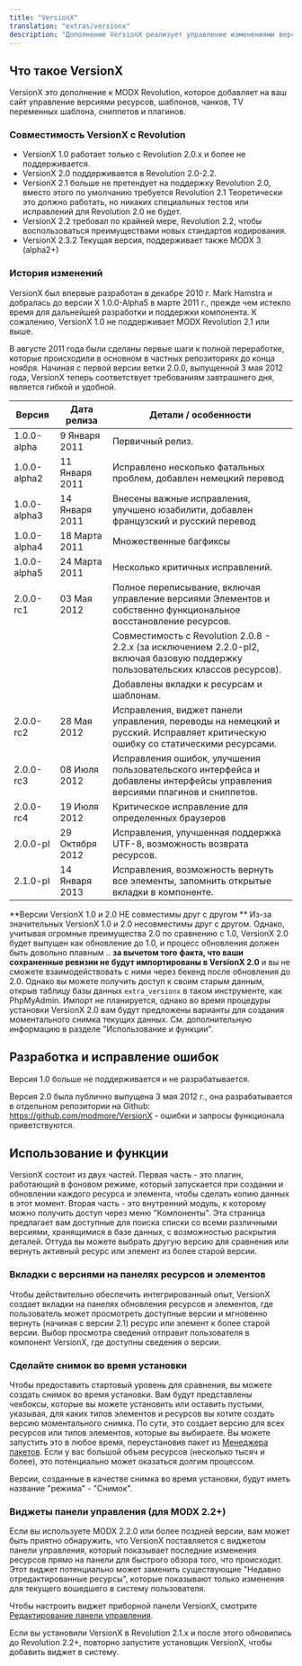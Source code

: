 ```yaml
---
title: "VersionX"
translation: "extras/versionx"
description: "Дополнение VersionX реализует управление изменениями версий ресурсов, шаблонов, чанков, TV переменных шаблонов, а также сниппетов и плагинов"
---
```


## Что такое VersionX

VersionX это дополнение к MODX Revolution, которое добавляет на ваш сайт управление версиями ресурсов, шаблонов, чанков, TV переменных шаблона, сниппетов и плагинов.

### Совместимость VersionX c Revolution

-   VersionX 1.0 работает только с Revolution 2.0.x и более не поддерживается.
-   VersionX 2.0 поддерживается в Revolution 2.0-2.2.
-   VersionX 2.1 больше не претендует на поддержку Revolution 2.0, вместо этого по умолчанию требуется Revolution 2.1 Теоретически это должно работать, но никаких специальных тестов или исправлений для Revolution 2.0 не будет.
-   VersionX 2.2 требовал по крайней мере, Revolution 2.2, чтобы воспользоваться преимуществами новых стандартов кодирования.
-   VersionX 2.3.2 Текущая версия, поддерживает также MODX 3 (alpha2+)

### История изменений

VersionX был впервые разработан в декабре 2010 г. Mark Hamstra и добралась до версии X 1.0.0-Alpha5 в марте 2011 г., прежде чем истекло время для дальнейшей разработки и поддержки компонента. К сожалению, VersionX 1.0 не поддерживает MODX Revolution 2.1 или выше.

В августе 2011 года были сделаны первые шаги к полной переработке, которые происходили в основном в частных репозиториях до конца ноября. Начиная с первой версии ветки 2.0.0, выпущенной 3 мая 2012 года, VersionX теперь соответствует требованиям завтрашнего дня, является гибкой и удобной.

| Версия       | Дата релиза     | Детали / особенности                                                                                                              |
| ------------ | --------------- | --------------------------------------------------------------------------------------------------------------------------------- |
| 1.0.0-alpha  | 9 Января 2011   | Первичный релиз.                                                                                                                  |
| 1.0.0-alpha2 | 11 Января 2011  | Исправлено несколько фатальных проблем, добавлен немецкий перевод                                                                 |
| 1.0.0-alpha3 | 14 Января 2011  | Внесены важные исправления, улучшено юзабилити, добавлен французский и русский перевод                                            |
| 1.0.0-alpha4 | 18 Марта 2011   | Множественные багфиксы                                                                                                            |
| 1.0.0-alpha5 | 24 Марта 2011   | Несколько критичных исправлений.                                                                                                  |
| 2.0.0-rc1    | 03 Мая 2012     | Полное переписывание, включая управление версиями Элементов и собственно функциональное восстановление ресурсов.                  |
|              |                 | Совместимость с Revolution 2.0.8 - 2.2.x (за исключением 2.2.0-pl2, включая базовую поддержку пользовательских классов ресурсов). |
|              |                 | Добавлены вкладки к ресурсам и шаблонам.                                                                                          |
| 2.0.0-rc2    | 28 Мая 2012     | Исправления, виджет панели управления, переводы на немецкий и русский. Исправляет критическую ошибку со статическими ресурсами.   |
| 2.0.0-rc3    | 08 Июля 2012    | Исправления ошибок, улучшения пользовательского интерфейса и добавлены интерфейсы управления версиями плагинов и сниппетов.       |
| 2.0.0-rc4    | 19 Июля 2012    | Критическое исправление для определенных браузеров                                                                                |
| 2.0.0-pl     | 29 Октября 2012 | Исправления, улучшенная поддержка UTF-8, возможность возврата ресурсов.                                                           |
| 2.1.0-pl     | 14 Января 2013  | Исправления, возможность вернуть все элементы, запомнить открытые вкладки в компоненте.                                           |

**Версии VersionX 1.0 и 2.0 НЕ совместимы друг с другом **
Из-за значительных VersionX 1.0 и 2.0 несовместимы друг с другом. Однако, учитывая огромные преимущества 2.0 по сравнению с 1.0, VersionX 2.0 будет выпущен как обновление до 1.0, и процесс обновления должен быть довольно плавным .. **за вычетом того факта, что ваши сохраненные ревизии не будут импортированы в VersionX 2.0** и вы не сможете взаимодействовать с ними через бекенд после обновления до 2.0. Однако вы можете получить доступ к своим старым данным, открыв таблицу базы данных `extra_versionx` в таком инструменте, как PhpMyAdmin. Импорт не планируется, однако во время процедуры установки VersionX 2.0 вам будут предложены варианты для создания моментального снимка текущих данных. См. дополнительную информацию в разделе "Использование и функции".

## Разработка и исправление ошибок

Версия 1.0 больше не поддерживается и не разрабатывается.

Версия 2.0 была публично выпущена 3 мая 2012 г., она разрабатывается в отдельном репозитории на Github: <https://github.com/modmore/VersionX> - ошибки и запросы функционала приветствуются.

## Использование и функции

VersionX состоит из двух частей. Первая часть - это плагин, работающий в фоновом режиме, который запускается при создании и обновлении каждого ресурса и элемента, чтобы сделать копию данных в этот момент. Вторая часть - это внутренний модуль, к которому можно получить доступ через меню "Компоненты". Эта страница предлагает вам доступные для поиска списки со всеми различными версиями, хранящимися в базе данных, с возможностью раскрытия деталей. Оттуда вы можете выбрать другую версию для сравнения или вернуть активный ресурс или элемент из более старой версии.

### Вкладки с версиями на панелях ресурсов и элементов

Чтобы действительно обеспечить интегрированный опыт, VersionX создает вкладки на панелях обновления ресурсов и элементов, где пользователь может просмотреть доступные версии и мгновенно вернуть (начиная с версии 2.1) ресурс или элемент к более старой версии. Выбор просмотра сведений отправит пользователя в компонент VersionX, где доступны сведения о версии.

### Сделайте снимок во время установки

Чтобы предоставить стартовый уровень для сравнения, вы можете создать снимок во время установки. Вам будут представлены чекбоксы, которые вы можете установить или оставить пустыми, указывая, для каких типов элементов и ресурсов вы хотите создать версию моментального снимка. По сути, это создает версию для всех ресурсов или типов элементов, которые вы выбираете. Вы можете запустить это в любое время, переустановив пакет из [Менеджера пакетов](/building-sites/extras). Если у вас большой объем ресурсов (несколько тысяч и более), это потенциально может оказаться долгим процессом.

Версии, созданные в качестве снимка во время установки, будут иметь название "режима" - "Снимок".

### Виджеты панели управления (для MODX 2.2+)

Если вы используете MODX 2.2.0 или более поздней версии, вам может быть приятно обнаружить, что VersionX поставляется с виджетом панели управления, который показывает последние изменения ресурсов прямо на панели для быстрого обзора того, что происходит. Этот виджет потенциально может заменить существующие "Недавно отредактированные ресурсы", которые показывают только изменения для текущего вошедшего в систему пользователя.

Чтобы настроить виджет приборной панели VersionX, смотрите [Редактирование панели управления](administering-your-site/dashboards/managing-your-dashboard "Редактирование панели управления").

Если вы установили VersionX в Revolution 2.1.x и после этого обновились до Revolution 2.2+, повторно запустите установщик VersionX, чтобы добавить виджет в систему.
